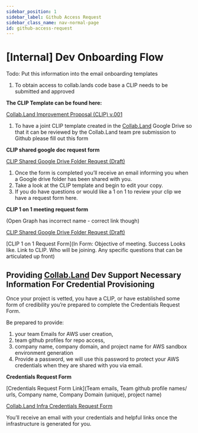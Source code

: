 ```yaml
---
sidebar_position: 1
sidebar_label: Github Access Request
sidebar_class_name: nav-normal-page
id: github-access-request
---
```


# [Internal] Dev Onboarding Flow

Todo: Put this information into the email onboarding templates

1. To obtain access to collab.lands code base a CLIP needs to be submitted and approved

**The CLIP Template can be found here:**

[Collab.Land Improvement Proposal (CLIP) v.001](https://docs.google.com/document/d/1-XFHCSyiTSssLw_5USzKV3IOnwyJvA_56pvHv6BEncU/edit?usp=sharing)

1. To have a joint CLIP template created in the [Collab.Land](http://Collab.Land) Google Drive so that it can be reviewed by the Collab.Land team pre submission to Github please fill out this form

**CLIP shared google doc request form**

[CLIP Shared Google Drive Folder Request (Draft)](https://docs.google.com/forms/d/e/1FAIpQLSffkBAf6Tg3MINGydU8n6aKNR1kEk7LiZmhN71X1BaIHqm_Tg/viewform?usp=sf_link)

1. Once the form is completed you’ll receive an email informing you when a Google drive folder has been shared with you.
2. Take a look at the CLIP template and begin to edit your copy.  
3. If you do have questions or would like a 1 on 1 to review your clip we have a request form here.

**CLIP 1 on 1 meeting request form**

(Open Graph has incorrect name - correct link though)

[CLIP Shared Google Drive Folder Request (Draft)](https://docs.google.com/forms/d/e/1FAIpQLSdn6XfP14vuq4NuUNUWd0bnu3lgTnr8CJt38JPOw9SSE8OAkA/viewform?usp=sf_link)

[CLIP 1 on 1 Request Form](In Form: Objective of meeting. Success Looks like.  Link to CLIP.  Who will be joining.  Any specific questions that can be articulated up front)

## Providing [Collab.Land](http://Collab.Land) Dev Support Necessary Information For Credential Provisioning

Once your project is vetted, you have a CLIP, or have established some form of credibility you’re prepared to complete the Credentials Request Form. 

Be prepared to provide:

1.  your team Emails for AWS user creation, 
2. team github profiles for repo access, 
3. company name, company domain, and project name for AWS sandbox environment generation
4. Provide a password, we will use this password to protect your AWS credentials when they are shared with you via email.

**Credentials Request Form**

[Credentials Request Form Link](Team emails, Team github profile names/ urls, Company name, Company Domain (unique), project name)

[Collab.Land Infra Credentials Request Form](https://docs.google.com/forms/d/e/1FAIpQLSfxEYfcb00IDYx9Xs2AsBbwunx0Kq2MJqpxFiAIk-CuH0UdcQ/viewform?usp=sf_link)

You’ll receive an email with your credentials and helpful links once the infrastructure is generated for you.

